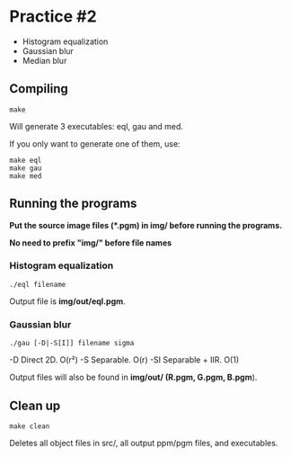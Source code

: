 # Practice #2

* Histogram equalization
* Gaussian blur
* Median blur

## Compiling

```
make
```
Will generate 3 executables: eql, gau and med.

If you only want to generate one of them, use:
```
make eql
make gau
make med
```

## Running the programs

**Put the source image files (*.pgm) in img/ before running the programs.**

**No need to prefix "img/" before file names**

### Histogram equalization
```
./eql filename
```

Output file is **img/out/eql.pgm**.

### Gaussian blur
```
./gau [-D|-S[I]] filename sigma
```
  -D    Direct 2D.          O(r²)
  -S    Separable.          O(r)
  -SI   Separable + IIR.    O(1)

Output files will also be found in **img/out/ (R.pgm, G.pgm, B.pgm**).


## Clean up

```
make clean
```

Deletes all object files in src/, all output ppm/pgm files, and executables.
